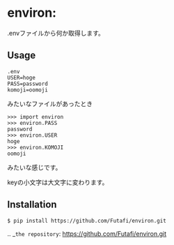 environ:
==================================================================
.envファイルから何か取得します。


Usage
-------------

    .env
    USER=hoge
    PASS=password
    komoji=oomoji

みたいなファイルがあったとき

    >>> import environ
    >>> environ.PASS
    password
    >>> environ.USER
    hoge
    >>> environ.KOMOJI
    oomoji

みたいな感じです。

keyの小文字は大文字に変わります。

Installation
-------------


    $ pip install https://github.com/Futafi/environ.git


.. _`the repository`: https://github.com/Futafi/environ.git
